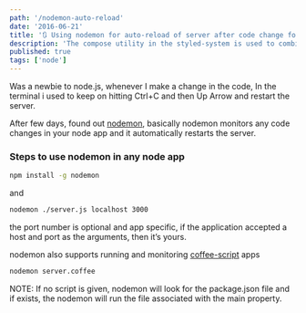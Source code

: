 ```yaml
---
path: '/nodemon-auto-reload'
date: '2016-06-21'
title: '🔃 Using nodemon for auto-reload of server after code change for node.js applications'
description: 'The compose utility in the styled-system is used to combine multiple style functions together into one'
published: true
tags: ['node']
---
```


Was a newbie to node.js, whenever I make a change in the code, In the terminal i used to keep on hitting Ctrl+C and then Up Arrow and restart the server.

After few days, found out [nodemon](https://github.com/remy/nodemon), basically nodemon monitors any code changes in your node app and it automatically restarts the server.

### Steps to use nodemon in any node app

```bash
npm install -g nodemon
```

and

```bash
nodemon ./server.js localhost 3000
```

the port number is optional and app specific, if the application accepted a host and port as the arguments, then it’s yours.

nodemon also supports running and monitoring [coffee-script](http://coffeescript.org/) apps

```bash
nodemon server.coffee
```

NOTE: If no script is given, nodemon will look for the package.json file and if exists, the nodemon will run the file associated with the main property.
